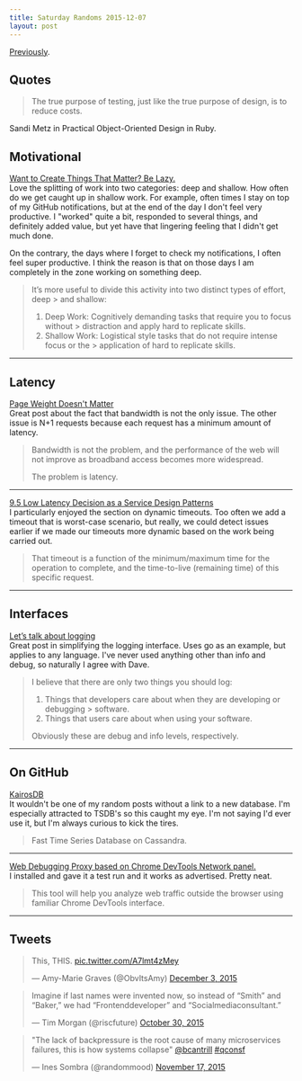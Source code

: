 ```yaml
---
title: Saturday Randoms 2015-12-07
layout: post
---
```


[Previously](/monday-randoms-2015-11-02/).

## Quotes

> The true purpose of testing, just like the true purpose of design, is to reduce costs.

Sandi Metz in Practical Object-Oriented Design in Ruby.

## Motivational

[Want to Create Things That Matter? Be Lazy.](http://99u.com/articles/52345/want-to-create-things-that-matter-be-lazy)<br />Love the splitting of work into two categories: deep and shallow. How often do we get caught up in shallow work. For example, often times I stay on top of my GitHub notifications, but at the end of the day I don't feel very productive. I "worked" quite a bit, responded to several things, and definitely added value, but yet have that lingering feeling that I didn't get much done.

On the contrary, the days where I forget to check my notifications, I often feel super productive. I think the reason is that on those days I am completely in the zone working on something deep.

> It’s more useful to divide this activity into two distinct types of effort, deep > and shallow:
>
> 1. Deep Work: Cognitively demanding tasks that require you to focus without > distraction and apply hard to replicate skills.
> 2. Shallow Work: Logistical style tasks that do not require intense focus or the > application of hard to replicate skills.

<hr />

## Latency

[Page Weight Doesn't Matter](http://www.nateberkopec.com/2015/11/05/page-weight-doesnt-matter.html)<br />Great post about the fact that bandwidth is not the only issue. The other issue is N+1 requests because each request has a minimum amount of latency.

> Bandwidth is not the problem, and the performance of the web will not improve as broadband access becomes more widespread.
>
> The problem is latency.

<hr />

[9.5 Low Latency Decision as a Service Design Patterns](http://tech.forter.com/9-5-low-latency-decision-as-a-service-design-patterns/)<br />I particularly enjoyed the section on dynamic timeouts. Too often we add a timeout that is worst-case scenario, but really, we could detect issues earlier if we made our timeouts more dynamic based on the work being carried out.

> That timeout is a function of the minimum/maximum time for the operation to complete, and the time-to-live (remaining time) of this specific request.

<hr />

## Interfaces

[Let’s talk about logging](http://dave.cheney.net/2015/11/05/lets-talk-about-logging)<br />Great post in simplifying the logging interface. Uses go as an example, but applies to any language. I've never used anything other than info and debug, so naturally I agree with Dave.

> I believe that there are only two things you should log:
>
> 1. Things that developers care about when they are developing or debugging > software.
> 2. Things that users care about when using your software.
>
> Obviously these are debug and info levels, respectively.

<hr />

## On GitHub

[KairosDB](http://kairosdb.github.io/)<br />It wouldn't be one of my random posts without a link to a new database. I'm especially attracted to TSDB's so this caught my eye. I'm not saying I'd ever use it, but I'm always curious to kick the tires.

> Fast Time Series Database on Cassandra.

<hr />

[Web Debugging Proxy based on Chrome DevTools Network panel.](https://github.com/kdzwinel/betwixt)<br />I installed and gave it a test run and it works as advertised. Pretty neat.

> This tool will help you analyze web traffic outside the browser using familiar Chrome DevTools interface.

<hr />

## Tweets

<blockquote class="twitter-tweet" lang="en"><p lang="en" dir="ltr">This, THIS. <a href="https://t.co/A7lmt4zMey">pic.twitter.com/A7lmt4zMey</a></p>&mdash; Amy-Marie Graves (@ObvItsAmy) <a href="https://twitter.com/ObvItsAmy/status/672398340047437824">December 3, 2015</a></blockquote>
<script async src="//platform.twitter.com/widgets.js" charset="utf-8"></script>

<blockquote class="twitter-tweet" lang="en"><p lang="en" dir="ltr">Imagine if last names were invented now, so instead of “Smith” and “Baker,” we had “Frontenddeveloper” and “Socialmediaconsultant.”</p>&mdash; Tim Morgan (@riscfuture) <a href="https://twitter.com/riscfuture/status/660183677930897408">October 30, 2015</a></blockquote>
<script async src="//platform.twitter.com/widgets.js" charset="utf-8"></script>

<blockquote class="twitter-tweet" lang="en"><p lang="en" dir="ltr">&quot;The lack of backpressure is the root cause of many microservices failures, this is how systems collapse&quot; <a href="https://twitter.com/bcantrill">@bcantrill</a> <a href="https://twitter.com/hashtag/qconsf?src=hash">#qconsf</a></p>&mdash; Ines Sombra (@randommood) <a href="https://twitter.com/randommood/status/666696560655253504">November 17, 2015</a></blockquote>
<script async src="//platform.twitter.com/widgets.js" charset="utf-8"></script>
